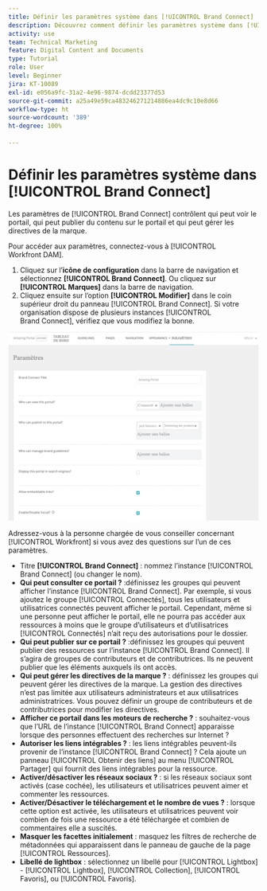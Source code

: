 ```yaml
---
title: Définir les paramètres système dans [!UICONTROL Brand Connect]
description: Découvrez comment définir les paramètres système dans [!UICONTROL Brand Connect] de [!UICONTROL Workfront DAM].
activity: use
team: Technical Marketing
feature: Digital Content and Documents
type: Tutorial
role: User
level: Beginner
jira: KT-10089
exl-id: e056a9fc-31a2-4e96-9874-dcdd23377d53
source-git-commit: a25a49e59ca483246271214886ea4dc9c10e8d66
workflow-type: ht
source-wordcount: '389'
ht-degree: 100%

---
```


# Définir les paramètres système dans [!UICONTROL Brand Connect]

Les paramètres de [!UICONTROL Brand Connect] contrôlent qui peut voir le portail, qui peut publier du contenu sur le portail et qui peut gérer les directives de la marque.

Pour accéder aux paramètres, connectez-vous à [!UICONTROL Workfront DAM].

1. Cliquez sur l’**icône de configuration** dans la barre de navigation et sélectionnez **[!UICONTROL Brand Connect]**. Ou cliquez sur **[!UICONTROL Marques]** dans la barre de navigation.
1. Cliquez ensuite sur l’option **[!UICONTROL Modifier]** dans le coin supérieur droit du panneau [!UICONTROL Brand Connect]. Si votre organisation dispose de plusieurs instances [!UICONTROL Brand Connect], vérifiez que vous modifiez la bonne.

![Capture d’écran du panneau de configuration de Brand Connect](assets/01-brand-portal-settings.png)

Adressez-vous à la personne chargée de vous conseiller concernant [!UICONTROL Workfront] si vous avez des questions sur l’un de ces paramètres.

* Titre **[!UICONTROL Brand Connect]** : nommez l’instance [!UICONTROL Brand Connect] (ou changer le nom).
* **Qui peut consulter ce portail ?** :définissez les groupes qui peuvent afficher l’instance [!UICONTROL Brand Connect]. Par exemple, si vous ajoutez le groupe [!UICONTROL Connectés], tous les utilisateurs et utilisatrices connectés peuvent afficher le portail. Cependant, même si une personne peut afficher le portail, elle ne pourra pas accéder aux ressources à moins que le groupe d’utilisateurs et d’utilisatrices [!UICONTROL Connectés] n’ait reçu des autorisations pour le dossier.
* **Qui peut publier sur ce portail ?** :définissez les groupes qui peuvent publier des ressources sur l’instance [!UICONTROL Brand Connect]. Il s’agira de groupes de contributeurs et de contributrices. Ils ne peuvent publier que les éléments auxquels ils ont accès.
* **Qui peut gérer les directives de la marque ?** : définissez les groupes qui peuvent gérer les directives de la marque. La gestion des directives n’est pas limitée aux utilisateurs administrateurs et aux utilisatrices administratrices. Vous pouvez définir un groupe de contributeurs et de contributrices pour modifier les directives.
* **Afficher ce portail dans les moteurs de recherche ?** : souhaitez-vous que l’URL de l’instance [!UICONTROL Brand Connect] apparaisse lorsque des personnes effectuent des recherches sur Internet ?
* **Autoriser les liens intégrables ?** : les liens intégrables peuvent-ils provenir de l’instance [!UICONTROL Brand Connect] ? Cela ajoute un panneau [!UICONTROL Obtenir des liens] au menu [!UICONTROL Partager] qui fournit des liens intégrables pour la ressource.
* **Activer/désactiver les réseaux sociaux ?** : si les réseaux sociaux sont activés (case cochée), les utilisateurs et utilisatrices peuvent aimer et commenter les ressources.
* **Activer/Désactiver le téléchargement et le nombre de vues ?** : lorsque cette option est activée, les utilisateurs et utilisatrices peuvent voir combien de fois une ressource a été téléchargée et combien de commentaires elle a suscités.
* **Masquer les facettes initialement** : masquez les filtres de recherche de métadonnées qui apparaissent dans le panneau de gauche de la page [!UICONTROL Ressources].
* **Libellé de lightbox** : sélectionnez un libellé pour [!UICONTROL Lightbox] - [!UICONTROL Lightbox], [!UICONTROL Collection], [!UICONTROL Favoris], ou [!UICONTROL Favoris].
